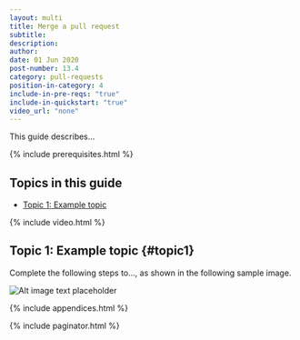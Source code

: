 ```yaml
---
layout: multi
title: Merge a pull request
subtitle:
description:
author:
date: 01 Jun 2020
post-number: 13.4
category: pull-requests
position-in-category: 4
include-in-pre-reqs: "true"
include-in-quickstart: "true"
video_url: "none"
---
```


This guide describes...

{% include prerequisites.html %}

## Topics in this guide

- [Topic 1: Example topic](#topic1)

{% include video.html %}

## Topic 1: Example topic {#topic1}

Complete the following steps to..., as shown in the following sample image.

![Alt image text placeholder](../assets/images/13-pull-requests/merge-pr/github/img-placeholder.png)

{% include appendices.html %}

{% include paginator.html %}
